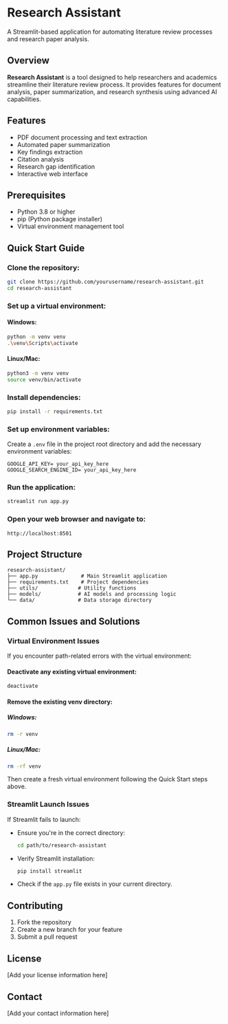 # Research Assistant

A Streamlit-based application for automating literature review processes and research paper analysis.

## Overview

**Research Assistant** is a tool designed to help researchers and academics streamline their literature review process. It provides features for document analysis, paper summarization, and research synthesis using advanced AI capabilities.

## Features

- PDF document processing and text extraction
- Automated paper summarization
- Key findings extraction
- Citation analysis
- Research gap identification
- Interactive web interface

## Prerequisites

- Python 3.8 or higher
- pip (Python package installer)
- Virtual environment management tool

## Quick Start Guide

### Clone the repository:

```bash
git clone https://github.com/yourusername/research-assistant.git
cd research-assistant
```

### Set up a virtual environment:

#### Windows:
```bash
python -m venv venv
.\venv\Scripts\activate
```

#### Linux/Mac:
```bash
python3 -m venv venv
source venv/bin/activate
```

### Install dependencies:

```bash
pip install -r requirements.txt
```

### Set up environment variables:

Create a `.env` file in the project root directory and add the necessary environment variables:

```env
GOOGLE_API_KEY= your_api_key_here
GOOGLE_SEARCH_ENGINE_ID= your_api_key_here
```

### Run the application:

```bash
streamlit run app.py
```

### Open your web browser and navigate to:

```
http://localhost:8501
```

## Project Structure

```
research-assistant/
├── app.py              # Main Streamlit application
├── requirements.txt    # Project dependencies
├── utils/             # Utility functions
├── models/            # AI models and processing logic
└── data/              # Data storage directory
```

## Common Issues and Solutions

### Virtual Environment Issues

If you encounter path-related errors with the virtual environment:

#### Deactivate any existing virtual environment:
```bash
deactivate
```

#### Remove the existing venv directory:

##### Windows:
```bash
rm -r venv
```

##### Linux/Mac:
```bash
rm -rf venv
```

Then create a fresh virtual environment following the Quick Start steps above.

### Streamlit Launch Issues

If Streamlit fails to launch:

- Ensure you're in the correct directory:

  ```bash
  cd path/to/research-assistant
  ```

- Verify Streamlit installation:

  ```bash
  pip install streamlit
  ```

- Check if the `app.py` file exists in your current directory.

## Contributing

1. Fork the repository
2. Create a new branch for your feature
3. Submit a pull request

## License

[Add your license information here]

## Contact

[Add your contact information here]
